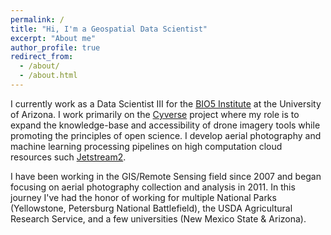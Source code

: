 ```yaml
---
permalink: /
title: "Hi, I'm a Geospatial Data Scientist"
excerpt: "About me"
author_profile: true
redirect_from: 
  - /about/
  - /about.html
---
```


I currently work as a Data Scientist III for the [BIO5 Institute](https://bio5.org/) at the University of Arizona. I work primarily on the [Cyverse](http://www.cyverse.org) project where my role is to expand the knowledge-base and accessibility of drone imagery tools while promoting the principles of open science. I develop aerial photography and machine learning processing pipelines on high computation cloud resources such [Jetstream2](https://jetstream-cloud.org/about/index.html). 

I have been working in the GIS/Remote Sensing field since 2007 and began focusing on aerial photography collection and analysis in 2011. In this journey I've had the honor of working for multiple National Parks (Yellowstone, Petersburg National Battlefield), the USDA Agricultural Research Service, and a few universities (New Mexico State & Arizona). 


